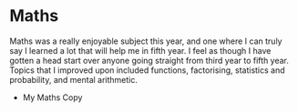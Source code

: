 <html>
<h1>Maths</h1>
<body>
  <p>Maths was a really enjoyable subject this year, and one where I can truly say I learned a lot that will help me in fifth year. I feel as though I have gotten a head start over anyone going straight from third year to fifth year. Topics that I improved upon included functions, factorising, statistics and probability, and mental arithmetic.</p>
  <ul><li>My Maths Copy</li></ul>
</body>
</html>
